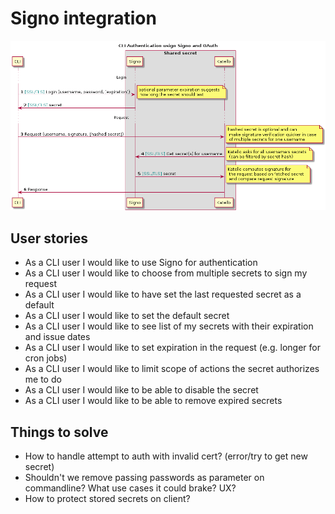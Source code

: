 Signo integration
=================

![Design draft](oauth_sequence.png)



User stories
------------

* As a CLI user I would like to use Signo for authentication
* As a CLI user I would like to choose from multiple secrets to sign my request
* As a CLI user I would like to have set the last requested secret as a default
* As a CLI user I would like to set the default secret
* As a CLI user I would like to see list of my secrets with their expiration and issue dates
* As a CLI user I would like to set expiration in the request (e.g. longer for cron jobs)
* As a CLI user I would like to limit scope of actions the secret authorizes me to do
* As a CLI user I would like to be able to disable the secret
* As a CLI user I would like to be able to remove expired secrets



Things to solve
---------------

* How to handle attempt to auth with invalid cert? (error/try to get new secret)
* Shouldn't we remove passing passwords as parameter on commandline? What use cases it could brake? UX?
* How to protect stored secrets on client?
